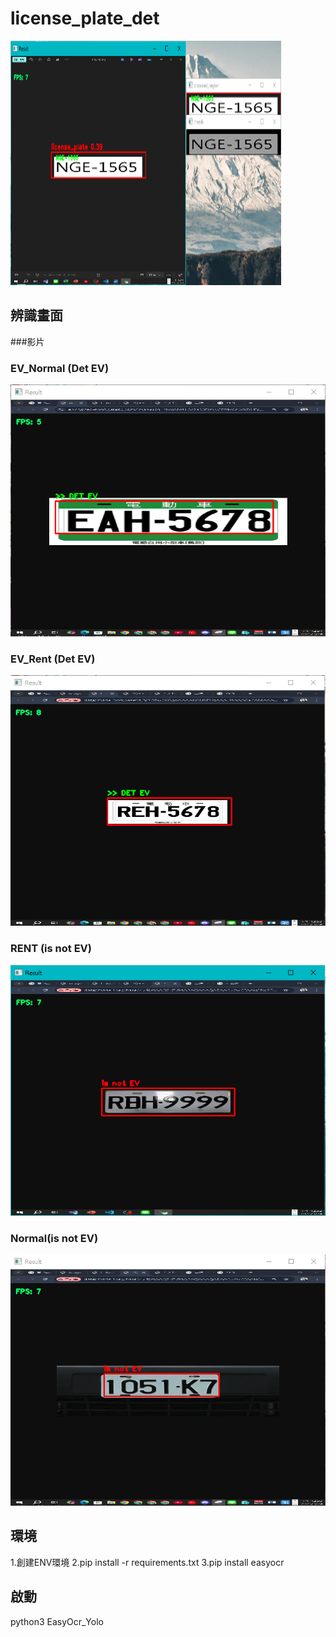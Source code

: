 # license_plate_det


![專案封面圖](https://github.com/PlayerBHX/license_plate_det/blob/main/Main.png)

## 辨識畫面
###影片

### EV_Normal (Det EV)

![EV_Normal](https://github.com/PlayerBHX/license_plate_det/blob/main/EV_Normal.PNG)
### EV_Rent (Det EV)
![EV_Rent](https://github.com/PlayerBHX/license_plate_det/blob/main/EV_Rent.PNG)
### RENT (is not EV)
![RENT](https://github.com/PlayerBHX/license_plate_det/blob/main/RENT.PNG)
### Normal(is not EV)
![Normal](https://github.com/PlayerBHX/license_plate_det/blob/main/normal.PNG)
## 環境

1.創建ENV環境
2.pip install -r requirements.txt
3.pip install easyocr

## 啟動
python3 EasyOcr_Yolo

